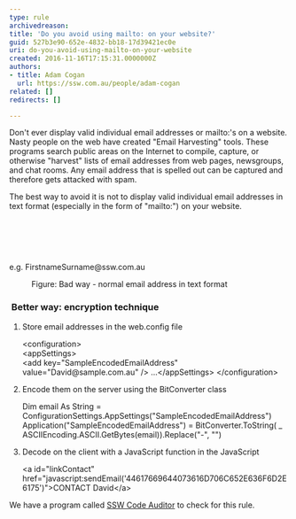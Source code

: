 ```yaml
---
type: rule
archivedreason: 
title: 'Do you avoid using mailto: on your website?'
guid: 527b3e90-652e-4832-bb18-17d39421ec0e
uri: do-you-avoid-using-mailto-on-your-website
created: 2016-11-16T17:15:31.0000000Z
authors:
- title: Adam Cogan
  url: https://ssw.com.au/people/adam-cogan
related: []
redirects: []

---
```



<p>Don't ever display valid individual email addresses or mailto&#58;'s on a website. Nasty people on the web have created &quot;Email Harvesting&quot; tools. These programs search public areas on the Internet to compile, capture, or otherwise &quot;harvest&quot; lists of email addresses from web pages, newsgroups, and chat rooms. Any email address that is spelled out can be captured and therefore gets attacked with spam.<br></p><p>The best way to avoid it is not to display valid individual email addresses in text format (especially in the form of &quot;mailto&#58;&quot;) on your website.&#160;</p>
<br><excerpt class='endintro'></excerpt><br>
<p>​​<br></p><p class="ssw15-rteElement-CodeArea">e.g. FirstnameSurname@ssw.com.au&#160;</p><dd class="ssw15-rteElement-FigureBad"> Figure&#58; Bad way&#160;- normal email address in text format<br></dd><h3 class="ssw15-rteElement-H3">&#160;Better way&#58; encryption technique&#160;</h3><ol><li>Store email addresses in the web.config file<br></li><p class="ssw15-rteElement-CodeArea">&lt;configuration&gt; <br>&lt;appSettings&gt; <br>&lt;add key=&quot;SampleEncodedEmailAddress&quot; value=&quot;David@sample.com.au&quot; /&gt; ...&lt;/appSettings&gt; &lt;/configuration&gt;</p><li>Encode them on the server using the BitConverter class&#160;<br></li><p class="ssw15-rteElement-CodeArea">Dim email As String = ConfigurationSettings.AppSettings(&quot;SampleEncodedEmailAddress&quot;) Application(&quot;SampleEncodedEmailAddress&quot;) = BitConverter.ToString( _ ASCIIEncoding.ASCII.GetBytes(email)).Replace(&quot;-&quot;, &quot;&quot;)</p><li>Decode on the client with a JavaScript function in the JavaScript<br></li><p class="ssw15-rteElement-CodeArea">&lt;a id=&quot;linkContact&quot; href=&quot;javascript&#58;sendEmail('44617669644073616D706C652E636F6D2E6175')&quot;&gt;CONTACT David&lt;/a&gt;​<br></p></ol><p class="ssw15-rteElement-YellowBorderBox">We have a program called&#160;<a href="https&#58;//www.ssw.com.au/ssw/CodeAuditor/">SSW Code Auditor</a>&#160;to check for this rule.</p><p>​<br></p>


